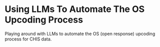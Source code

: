 # Using LLMs To Automate The OS Upcoding Process

Playing around with LLMs to automate the OS (open response) upcoding 
process for CHIS data.
